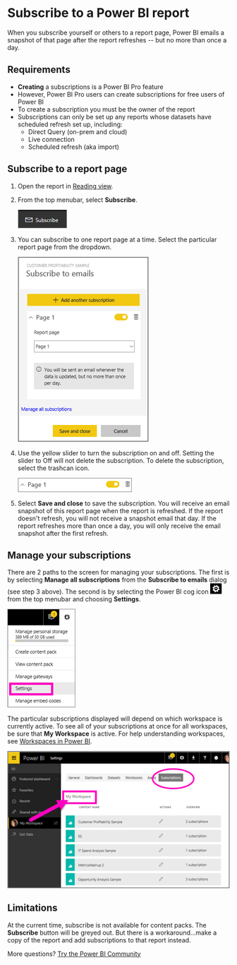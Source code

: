 ﻿<properties
   pageTitle="Subscribe to a Power BI report"
   description="Learn how to subscribe yourself and others to a snapshot of a Power BI report"
   services="powerbi"
   documentationCenter=""
   authors="mihart"
   manager="mblythe"
   backup=""
   editor=""
   tags=""
   qualityFocus="monitoring"
   qualityDate=""/>

<tags
   ms.service="powerbi"
   ms.devlang="NA"
   ms.topic="article"
   ms.tgt_pltfrm="NA"
   ms.workload="powerbi"
   ms.date="12/09/2016"
   ms.author="mihart"/>
# Subscribe to a Power BI report
When you subscribe yourself or others to a report page, Power BI emails a snapshot of that page after the report refreshes -- but no more than once a day.

##  Requirements
-   **Creating** a subscriptions is a Power BI Pro feature
-   However, Power BI Pro users can create subscriptions for free users of Power BI
-   To create a subscription you must be the owner of the report
-   Subscriptions can only be set up any reports whose datasets have scheduled refresh set up, including:
    -   Direct Query (on-prem and cloud) 
    -   Live connection
    -   Scheduled refresh (aka import)

##  Subscribe to a report page

1.  Open the report in [Reading view](powerbi-service-open-a-report-in-reading-view.md).

2.  From the top menubar, select **Subscribe**.

    ![](media/powerbi-service-subscribe-to-report/power-bi-subscribe-icon.png)

3.  You can subscribe to one report page at a time. Select the particular report page from the dropdown.

    ![](media/powerbi-service-subscribe-to-report/power-bi-subscribe-dialog.png)

4.  Use the yellow slider  to turn the subscription on and off.  Setting the slider to Off will not delete the subscription. To delete the subscription, select the trashcan icon.

    ![](media/powerbi-service-subscribe-to-report/power-bi-slider.png)

5.  Select **Save and close** to save the subscription. You will receive an email snapshot of this report page when the report is refreshed. If the report doesn't refresh, you will not receive a snapshot email that day.  If the report refreshes more than once a day, you will only receive the email snapshot after the first refresh.

##  Manage your subscriptions
There are 2 paths to the screen for managing your subscriptions.  The first is by selecting **Manage all subscriptions** from the **Subscribe to emails** dialog (see step 3 above). The second is by selecting the Power BI cog icon ![](media/powerbi-service-subscribe-to-report/power-bi-settings-icon.png) from the top menubar and choosing **Settings**.

![](media/powerbi-service-subscribe-to-report/power-bi-subscribe-settings.png)

The particular subscriptions displayed will depend on which workspace is currently active.  To see all of your subscriptions at once for all workspaces, be sure that **My Workspace** is active. For help understanding workspaces, see [Workspaces in Power BI](powerbi-service-workspaces.md).

![](media/powerbi-service-subscribe-to-report/power-bi-subscriptions.png)


##  Limitations

At the current time, subscribe is not available for content packs. The **Subscribe** button will be greyed out. But there is a workaround...make a copy of the report and add subscriptions to that report instead.

More questions? [Try the Power BI Community](http://community.powerbi.com/)
